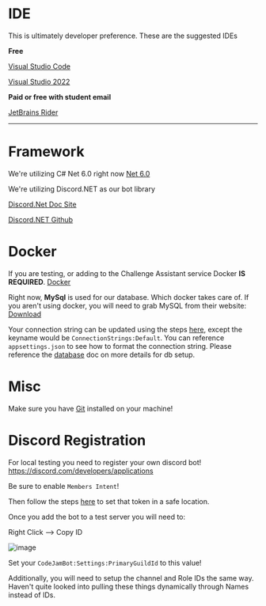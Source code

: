 # IDE

This is ultimately developer preference. These are the suggested IDEs 

**Free**

[Visual Studio Code](https://code.visualstudio.com/download)

[Visual Studio 2022](https://visualstudio.microsoft.com/vs/)

**Paid or free with student email**

[JetBrains Rider](https://www.jetbrains.com/rider/download/#section=windows)

-----

# Framework
We're utilizing C# Net 6.0 right now
[Net 6.0](https://dotnet.microsoft.com/en-us/download/dotnet/6.0)

We're utilizing Discord.NET as our bot library

[Discord.Net Doc Site](https://discordnet.dev/)

[Discord.NET Github](https://github.com/discord-net/Discord.Net)

# Docker
If you are testing, or adding to the Challenge Assistant service Docker **IS REQUIRED**. 
[Docker](https://docs.docker.com/get-docker/)

Right now, **MySql** is used for our database. Which docker takes care of. If you aren't using docker, you will need to grab MySQL from their website: 
[Download](https://dev.mysql.com/downloads/mysql/)

Your connection string can be updated using the steps [here](Settings.md), except the keyname would be `ConnectionStrings:Default`. You can reference `appsettings.json` to see how to format the connection string. Please reference the [database](database.md) doc on more details for db setup.

# Misc
Make sure you have [Git](https://git-scm.com/downloads) installed on your machine!

# Discord Registration

For local testing you need to register your own discord bot! https://discord.com/developers/applications

Be sure to enable `Members Intent`! 

Then follow the steps [here](Settings.md) to set that token in a safe location.

Once you add the bot to a test server you will need to:

Right Click --> Copy ID

![image](https://user-images.githubusercontent.com/28987352/179986684-fcf6ad1c-89dc-4426-9832-f3e8f5449d10.png)

Set your `CodeJamBot:Settings:PrimaryGuildId` to this value! 

Additionally, you will need to setup the channel and Role IDs the same way. Haven't quite looked into pulling these things dynamically through Names instead of IDs. 



